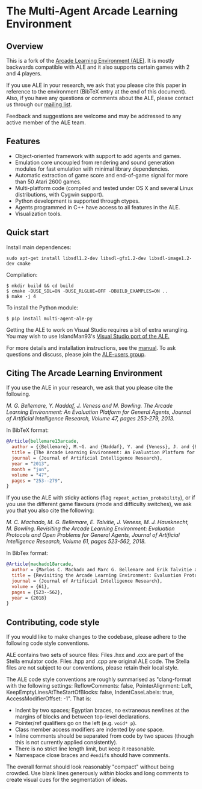 

# The Multi-Agent Arcade Learning Environment


## Overview

This is a fork of the [Arcade Learning Environment (ALE)](https://github.com/mgbellemare/Arcade-Learning-Environment). It is mostly backwards compatible with ALE and it also supports certain games with 2 and 4 players.

If you use ALE in your
research, we ask that you please cite this paper in reference to the environment
(BibTeX entry at the end of this document). Also, if you have any questions or
comments about the ALE, please contact us through our [mailing
list](https://groups.google.com/forum/#!forum/arcade-learning-environment).

Feedback and suggestions are welcome and may be addressed to any active member
of the ALE team.

## Features

- Object-oriented framework with support to add agents and games.
- Emulation core uncoupled from rendering and sound generation modules for fast
  emulation with minimal library dependencies.
- Automatic extraction of game score and end-of-game signal for more than 50
  Atari 2600 games.
- Multi-platform code (compiled and tested under OS X and several Linux
  distributions, with Cygwin support).
- Python development is supported through ctypes.
- Agents programmed in C++ have access to all features in the ALE.
- Visualization tools.

## Quick start

Install main dependences:

```
sudo apt-get install libsdl1.2-dev libsdl-gfx1.2-dev libsdl-image1.2-dev cmake
```

Compilation:

```
$ mkdir build && cd build
$ cmake -DUSE_SDL=ON -DUSE_RLGLUE=OFF -DBUILD_EXAMPLES=ON ..
$ make -j 4
```

To install the Python module:

```
$ pip install multi-agent-ale-py
```



Getting the ALE to work on Visual Studio requires a bit of extra wrangling. You
may wish to use IslandMan93's [Visual Studio port of the
ALE.](https://github.com/Islandman93/Arcade-Learning-Environment)

For more details and installation instructions, see the [manual](doc/manual/manual.pdf).
To ask questions and discuss, please join the
[ALE-users group](https://groups.google.com/forum/#!forum/arcade-learning-environment).


## Citing The Arcade Learning Environment

If you use the ALE in your research, we ask that you please cite the following.

*M. G. Bellemare, Y. Naddaf, J. Veness and M. Bowling. The Arcade Learning Environment: An Evaluation Platform for General Agents, Journal of Artificial Intelligence Research, Volume 47, pages 253-279, 2013.*

In BibTeX format:

```bibtex
@Article{bellemare13arcade,
  author = {{Bellemare}, M.~G. and {Naddaf}, Y. and {Veness}, J. and {Bowling}, M.},
  title = {The Arcade Learning Environment: An Evaluation Platform for General Agents},
  journal = {Journal of Artificial Intelligence Research},
  year = "2013",
  month = "jun",
  volume = "47",
  pages = "253--279",
}
```

If you use the ALE with sticky actions (flag `repeat_action_probability`), or if
you use the different game flavours (mode and difficulty switches), we ask you
that you also cite the following:

*M. C. Machado, M. G. Bellemare, E. Talvitie, J. Veness, M. J. Hausknecht, M. Bowling. Revisiting the Arcade Learning Environment: Evaluation Protocols and Open Problems for General Agents,  Journal of Artificial Intelligence Research, Volume 61, pages 523-562, 2018.*

In BibTex format:

```bibtex
@Article{machado18arcade,
  author = {Marlos C. Machado and Marc G. Bellemare and Erik Talvitie and Joel Veness and Matthew J. Hausknecht and Michael Bowling},
  title = {Revisiting the Arcade Learning Environment: Evaluation Protocols and Open Problems for General Agents},
  journal = {Journal of Artificial Intelligence Research},
  volume = {61},
  pages = {523--562},
  year = {2018}
}
```

## Contributing, code style

If you would like to make changes to the codebase, please adhere to the
following code style conventions.

ALE contains two sets of source files: Files .hxx and .cxx are part of the
Stella emulator code. Files .hpp and .cpp are original ALE code. The Stella
files are not subject to our conventions, please retain their local style.

The ALE code style conventions are roughly summarised as "clang-format with the
following settings: ReflowComments: false, PointerAlignment: Left,
KeepEmptyLinesAtTheStartOfBlocks: false, IndentCaseLabels: true,
AccessModifierOffset: -1". That is:

- Indent by two spaces; Egyptian braces, no extraneous newlines at the margins
  of blocks and between top-level declarations.
- Pointer/ref qualifiers go on the left (e.g. `void* p`).
- Class member access modifiers are indented by _one_ space.
- Inline comments should be separated from code by two spaces (though this is
  not currently applied consistently).
- There is no strict line length limit, but keep it reasonable.
- Namespace close braces and `#endif`s should have comments.

The overall format should look reasonably "compact" without being crowded. Use
blank lines generously _within_ blocks and long comments to create visual cues
for the segmentation of ideas.
